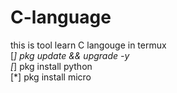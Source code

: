 # C-language
this is tool learn C langouge in termux
<br>
[*] pkg update && upgrade -y
<br>
[*] pkg install python
<br>
[*] pkg install micro
